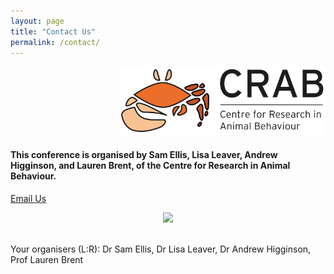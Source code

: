 ```yaml
---
layout: page
title: "Contact Us"
permalink: /contact/
---
```

<div style="text-align:right">
  <img class="image right" src="/assets/images/Crab Logo RGB.jpg"  width="330" height="110">
</div>
<h4>This conference is organised by   Sam Ellis, Lisa Leaver, Andrew Higginson, and Lauren Brent, of the Centre for Research in Animal Behaviour. </h4>
<p><a href="mailto:ASABSpring2024@gmail.com" target="_blank">Email Us</a></p>
<div style="text-align:center"><img class="image" src="/assets/images/organisers.png" /></div><br/>
<p>Your organisers (L:R): Dr Sam Ellis, Dr Lisa Leaver, Dr Andrew Higginson, Prof Lauren Brent </p>
